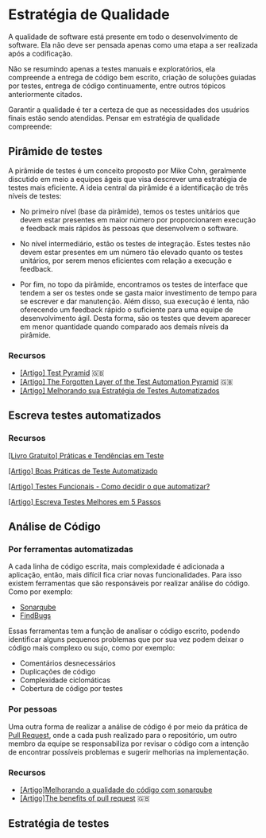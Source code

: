 # Estratégia de Qualidade

A qualidade de software está presente em todo o desenvolvimento de software.
Ela não deve ser pensada apenas como uma etapa a ser realizada após a
codificação.

Não se resumindo apenas a testes manuais e exploratórios, ela compreende a
entrega de código bem escrito, criação de soluções guiadas por testes, entrega
de código continuamente, entre outros tópicos anteriormente citados.

Garantir a qualidade é ter a certeza de que as necessidades dos usuários finais
estão sendo atendidas. Pensar em estratégia de qualidade compreende:

<!-- toc -->

## Pirâmide de testes

A pirâmide de testes é um conceito proposto por Mike Cohn,
geralmente discutido em meio a equipes ágeis que visa descrever
uma estratégia de testes mais eficiente. A ideia central da
pirâmide é a identificação de três níveis de testes:

- No primeiro nível (base da pirâmide), temos os testes unitários
que devem estar presentes em maior número por proporcionarem execução
e feedback mais rápidos às pessoas que desenvolvem o software.

- No nível intermediário, estão os testes de integração. Estes testes
não devem estar presentes em um número tão elevado quanto os testes
unitários, por serem menos eficientes com relação a execução e feedback.

- Por fim, no topo da pirâmide, encontramos os testes de interface
que tendem a ser os testes onde se gasta maior investimento de tempo
para se escrever e dar manutenção. Além disso, sua execução é lenta,
não oferecendo um feedback rápido o suficiente para uma equipe de
desenvolvimento ágil. Desta forma, são os testes que devem aparecer
em menor quantidade quando comparado aos demais níveis da pirâmide.

### Recursos

* [[Artigo] Test Pyramid](http://martinfowler.com/bliki/TestPyramid.html) :uk:
* [[Artigo] The Forgotten Layer of the Test Automation Pyramid](http://www.mountaingoatsoftware.com/blog/the-forgotten-layer-of-the-test-automation-pyramid) :uk:
* [[Artigo] Melhorando sua Estratégia de Testes Automatizados](http://blog.myscrumhalf.com/2014/03/melhorando-sua-estrategia-de-testes-automatizados/)

## Escreva testes automatizados

### Recursos

[[Livro Gratuito] Práticas e Tendências em Teste](https://info.thoughtworks.com/praticas-e-tendencias-em-teste-ebook.html)

[[Artigo] Boas Práticas de Teste Automatizado](http://www.bugbang.com.br/agile-brazil-2012-boas-praticas-de-teste-automatizado/)

[[Artigo] Testes Funcionais - Como decidir o que automatizar?](https://www.thoughtworks.com/pt/insights/blog/functional-tests-how-decide-what-automate)

[[Artigo] Escreva Testes Melhores em 5 Passos](https://www.thoughtworks.com/pt/insights/blog/write-better-tests-5-steps)

## Análise  de Código

### Por ferramentas automatizadas

A cada linha de código escrita, mais complexidade é adicionada a aplicação,
 então, mais difícil fica criar novas funcionalidades.
Para isso existem ferramentas que são responsáveis por realizar análise do código.
Como por exemplo:

* [Sonarqube](http://www.sonarqube.org/)
* [FindBugs](http://findbugs.sourceforge.net/)

Essas ferramentas tem a função de analisar o código escrito, podendo identificar
alguns pequenos problemas que por sua vez podem deixar o código mais complexo ou
sujo, como por exemplo:

* Comentários desnecessários
* Duplicações de código
* Complexidade ciclomáticas
* Cobertura de código por testes

### Por pessoas

Uma outra forma de realizar a análise de código é por meio da prática de [Pull Request](https://help.github.com/articles/about-pull-requests/),
onde a cada push realizado para o repositório,
um outro membro da equipe se responsabiliza por revisar o código
com a intenção de encontrar possíveis problemas e sugerir melhorias na implementação.

### Recursos

* [[Artigo]Melhorando a qualidade do código com sonarqube](http://www.infobip.com/pt/desenvolvedor/melhorando-a-qualidade-do-codigo-com-sonarqube)
* [[Artigo]The benefits of pull request](https://www.madetech.com/blog/deployment-by-pull-requests) :uk:

## Estratégia de testes
